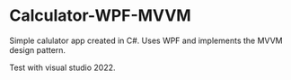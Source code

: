 # Calculator-WPF-MVVM

Simple calulator app created in C#.
Uses WPF and implements the MVVM design pattern.

Test with visual studio 2022.
